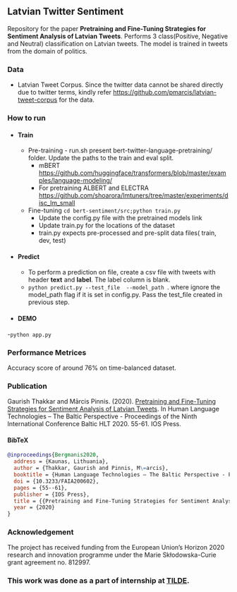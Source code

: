 ## Latvian Twitter Sentiment
Repository for the paper **Pretraining and Fine-Tuning Strategies for Sentiment Analysis of Latvian Tweets**.
Performs 3 class(Positive, Negative and Neutral) classification on Latvian tweets. The model is trained in tweets from the domain of politics.

### Data
- Latvian Tweet Corpus. Since the twitter data cannot be shared directly due to twitter terms, kindly refer https://github.com/pmarcis/latvian-tweet-corpus for the data.

### How to run
- #### Train
  - Pre-training - run.sh present bert-twitter-language-pretraining/ folder. Update the paths to the train and eval split.
    - mBERT https://github.com/huggingface/transformers/blob/master/examples/language-modeling/
    - For pretraining ALBERT and ELECTRA https://github.com/shoarora/lmtuners/tree/master/experiments/disc_lm_small
  - Fine-tuning  `cd bert-sentiment/src;python train.py` 
    - Update the config.py file with the pretrained models link 
    - Update train.py for the locations of the dataset
    - train.py expects pre-processed and pre-split data files( train, dev, test)
- #### Predict
  - To perform a prediction on file, create a csv file with tweets with header **text** and  **label**. The label column is blank.
  - `python predict.py --test_file  --model_path `. where ignore the model_path flag if it is set in config.py. Pass the test_file created in previous step.

- #### DEMO
 -`python app.py`

### Performance Metrices
Accuracy score of around 76% on time-balanced dataset.

### Publication
Gaurish Thakkar and  Mārcis Pinnis. (2020). [Pretraining and Fine-Tuning Strategies for Sentiment Analysis of Latvian Tweets](http://ebooks.iospress.nl/volumearticle/55523). In Human Language Technologies – The Baltic Perspective - Proceedings of the Ninth International Conference Baltic HLT 2020. 55-61. IOS Press.

#### BibTeX
```bibtex
@inproceedings{Bergmanis2020,
  address = {Kaunas, Lithuania},
  author = {Thakkar, Gaurish and Pinnis, M\=arcis},
  booktitle = {Human Language Technologies – The Baltic Perspective - Proceedings of the Ninth International Conference Baltic HLT 2020},
  doi = {10.3233/FAIA200602},
  pages = {55--61},
  publisher = {IOS Press},
  title = {{Pretraining and Fine-Tuning Strategies for Sentiment Analysis of Latvian Tweets}},
  year = {2020}
}
```

### Acknowledgement
The project has received funding from the European Union’s Horizon 2020 research and innovation programme under the Marie Skłodowska-Curie grant agreement no. 812997.

### This work was done as a part of internship at [TILDE](www.tilde.com).
